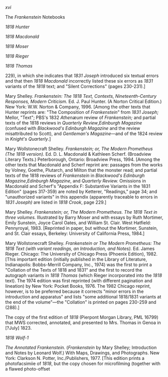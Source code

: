 *xvi*

The *Frankenstein* Notebooks

*1818 Hunter*

*1818 Macdonald*

*1818 Moser*

*1818 Rieger*

*1818 Thomas*

229), in which she indicates that *1831 Joseph* introduced six textual
errors and that then *1818 Macdonald* incorrectly listed these six
errors as *1831* variants of the *1818* text; and "Silent Corrections"
(pages 230-231).]

Mary Shelley. *Frankenstein: The 1818 Text, Contexts, Nineteenth-Century
Responses, Modern Criticism.* Ed. J. Paul Hunter. (A Norton Critical
Edition.) New York: W.W. Norton & Company, 1996. [Among the other texts
that Hunter reprints are: "The Composition of *Frankenstein*" from
*1831* *Joseph;* Mellor, "Text"; PBS's 1832 *Athenæum* review of
*Frankenstein;* and partial texts of the 1818 reviews in *Quarterly
Review*,*Edinburgh Magazine* (confused with *Blackwood's Edinburgh
Magazine* and the review misattributed to Scott), and *Gentleman's
Magazine*—and of the 1824 review in *Knight*'*s Quarterly*.]

Mary Wollstonecraft Shelley. *Frankenstein; or, The Modern Prometheus
(The 1818 version).* Ed. D. L. Macdonald & Kathleen Scherf. (Broadview
Literary Texts.) Peterborough, Ontario: Broadview Press, 1994. [Among
the other texts that Macdonald and Scherf reprint are: passages from the
works by Volney, Goethe, Plutarch, and Milton that the monster read; and
partial texts of the 1818 reviews of *Frankenstein* in *Blackwood's
Edinburgh Magazine*,*Edinburgh Magazine*, and *Quarterly Review.*
Omissions in Macdonald and Scherf's "Appendix F: Substantive Variants in
the 1831 Edition" (pages 317-359) are noted by Ketterer, "Readings,"
page 34; and "unauthorized variants" in this appendix (apparently
traceable to errors in *1831 Joseph)* are listed in *1818 Crook*, page
229.]

Mary Shelley. *Frankenstein; or, The Modern Prometheus. The 1818 Text in
three volumes.* Illustrated by Barry Moser and with essays by Ruth
Mortimer, Emily Sunstein, Joyce Carol Oates, and William St. Clair. West
Hatfield: Pennyroyal, 1983. [Reprinted in paper, but without the
Mortimer, Sunstein, and St. Clair essays, Berkeley: University of
California Press, 1984.]

Mary Wollstonecraft Shelley. *Frankenstein or The Modern Prometheus: The
1818 Text (with variant readings, an Introduction, and Notes).* Ed.
James Rieger. Chicago: The University of Chicago Press (Phoenix
Edition), 1982. [This important edition (initially published in the
Library of Literature, Indianapolis: Bobbs-Merrill Company, Inc., 1974)
was the first to print a "Collation of the Texts of 1818 and 1831" and
the first to record the autograph variants in *1818 Thomas* (which
Rieger incorporated into the *1818* text). The 1974 edition was first
reprinted (with different pagination and lineation) by New York: Pocket
Books, 1976. The 1982 Chicago reprint, however, is to be preferred
because it corrects "minor errors in the introduction and apparatus" and
lists "some additional 1818/1831 variants at the end of the volume"—the
"Collation" is printed on pages 230-259 and (288).]

The copy of the first edition of *1818* (Pierpont Morgan Library, PML
16799) that MWS corrected, annotated, and presented to Mrs. Thomas in
Genoa in [?July] 1823.

*1818* *Wolf-1*

*The Annotated Frankenstein.* (*Frankenstein* by Mary Shelley;
Introduction and Notes by Leonard Wolf.) With Maps, Drawings, and
Photographs. New York: Clarkson N. Potter, Inc./Publishers, 1977. [This
edition prints a photofacsimiie of *1818*, but the copy chosen for
microfilming (together with a flawed photo-offset



